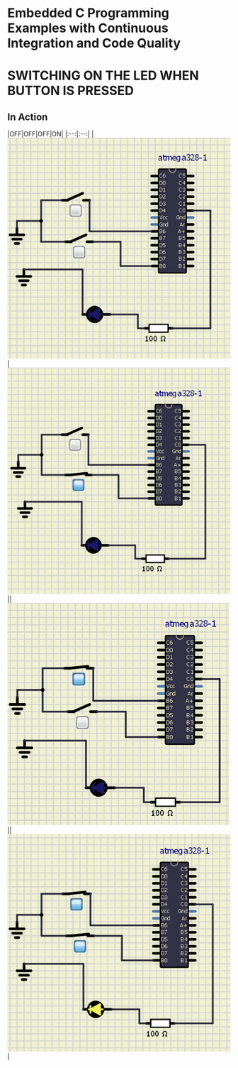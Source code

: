 # Embedded C Programming Examples with Continuous Integration and Code Quality

# SWITCHING ON THE LED WHEN BUTTON IS PRESSED 

## In Action

|OFF|OFF|OFF|ON|
|:--:|:--:|
|![OFF](simulation/00.png)|![OFF](simulation/01.png)||![OFF](simulation/10.png)||![ON](simulation/11.png)|
